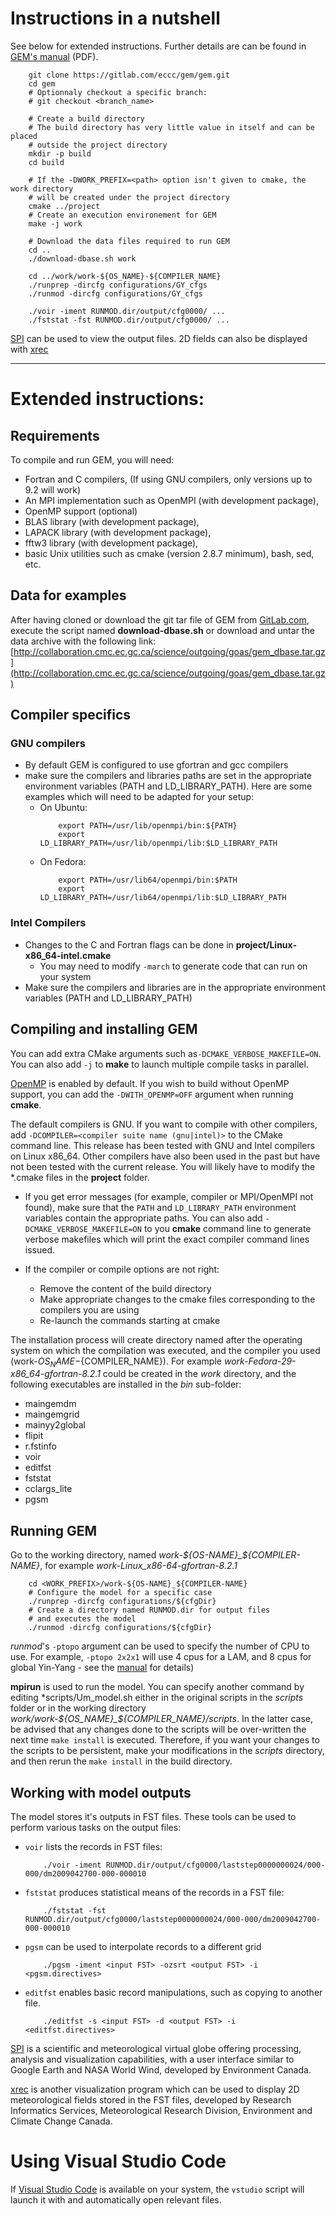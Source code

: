# Instructions in a nutshell

See below for extended instructions.  Further details are can be found in
[GEM's manual](doc/GEM-manual.pdf) (PDF).

```
    git clone https://gitlab.com/eccc/gem/gem.git
    cd gem
    # Optionnaly checkout a specific branch:
    # git checkout <branch_name>

    # Create a build directory
    # The build directory has very little value in itself and can be placed
    # outside the project directory
    mkdir -p build
    cd build

    # If the -DWORK_PREFIX=<path> option isn't given to cmake, the work directory
    # will be created under the project directory
    cmake ../project
    # Create an execution environement for GEM
    make -j work

    # Download the data files required to run GEM
    cd ..
    ./download-dbase.sh work

    cd ../work/work-${OS_NAME}-${COMPILER_NAME}
    ./runprep -dircfg configurations/GY_cfgs
    ./runmod -dircfg configurations/GY_cfgs

    ./voir -iment RUNMOD.dir/output/cfg0000/ ...
    ./fststat -fst RUNMOD.dir/output/cfg0000/ ...
```

[SPI](http://eer.cmc.ec.gc.ca/software/SPI) can be used to view the output files.
2D fields can also be displayed with [xrec](https://gitlab.com/gem-ec/xoas)


-----------------------------------------------------------------
# Extended instructions:

## Requirements

To compile and run GEM, you will need:
- Fortran and C compilers, (If using GNU compilers, only versions up to 9.2 will work)
- An MPI implementation such as OpenMPI (with development package),
- OpenMP support (optional)
- BLAS library (with development package),
- LAPACK library (with development package),
- fftw3 library (with development package),
- basic Unix utilities such as cmake (version 2.8.7 minimum), bash, sed, etc.

## Data for examples
After having cloned or download the git tar file of GEM from
[GitLab.com](https://gitlab.com/eccc/gem/gem), execute the script named
**download-dbase.sh** or download and untar the data archive with the following
link:
[http://collaboration.cmc.ec.gc.ca/science/outgoing/goas/gem_dbase.tar.gz](http://collaboration.cmc.ec.gc.ca/science/outgoing/goas/gem_dbase.tar.gz)

## Compiler specifics

### GNU compilers
- By default GEM is configured to use gfortran and gcc compilers
- make sure the compilers and libraries paths are set in the appropriate
  environment variables (PATH and LD_LIBRARY_PATH).  Here are some examples
  which will need to be adapted for your setup:
    - On Ubuntu:
        ```
            export PATH=/usr/lib/openmpi/bin:${PATH}
            export LD_LIBRARY_PATH=/usr/lib/openmpi/lib:$LD_LIBRARY_PATH
        ```
    - On Fedora:
        ```
            export PATH=/usr/lib64/openmpi/bin:$PATH
            export LD_LIBRARY_PATH=/usr/lib64/openmpi/lib:$LD_LIBRARY_PATH
        ```

### Intel Compilers

- Changes to the C and Fortran flags can be done in **project/Linux-x86_64-intel.cmake**
    - You may need to modify ```-march``` to generate code that can run on
      your system
- Make sure the compilers and libraries are in the appropriate
  environment variables (PATH and LD_LIBRARY_PATH)



## Compiling and installing GEM

You can add extra CMake arguments such as```-DCMAKE_VERBOSE_MAKEFILE=ON```.
You can also add ```-j``` to **make** to launch multiple compile tasks in
parallel.

[OpenMP](https://www.openmp.org/) is enabled by default.  If you wish to build
without OpenMP support, you can add the ```-DWITH_OPENMP=OFF``` argument when
running **cmake**.

The default compilers is GNU. If you want to compile with other compilers,
add ```-DCOMPILER=<compiler suite name (gnu|intel)>``` to the CMake
command line.  This release has been tested with GNU and Intel compilers on
Linux x86_64.  Other compilers have also been used in the past but have not been
tested with the current release.  You will likely have to modify the *.cmake
files in the **project** folder.

- If you get error messages (for example, compiler or MPI/OpenMPI not
  found), make sure that the ```PATH``` and ```LD_LIBRARY_PATH``` environment
  variables contain the appropriate paths.  You can also add
  ```-DCMAKE_VERBOSE_MAKEFILE=ON``` to you **cmake** command line to generate
  verbose makefiles which will print the exact compiler command lines issued.

- If the compiler or compile options are not right:
    - Remove the content of the build directory
    - Make appropriate changes to the cmake files corresponding to the
    compilers you are using
    - Re-launch the commands starting at cmake

The installation process will create directory named after the operating system
on which the compilation was executed, and the compiler you used
(work-${OS_NAME}-${COMPILER_NAME}). For example
*work-Fedora-29-x86_64-gfortran-8.2.1* could be created in the *work*
directory, and the following executables are installed in the *bin* sub-folder:
- maingemdm
- maingemgrid
- mainyy2global
- flipit
- r.fstinfo
- voir
- editfst
- fststat
- cclargs_lite
- pgsm

## Running GEM

Go to the working directory, named *work-${OS-NAME}_${COMPILER-NAME}*, for
example *work-Linux_x86-64-gfortran-8.2.1*

```
    cd <WORK_PREFIX>/work-${OS-NAME}_${COMPILER-NAME}
    # Configure the model for a specific case
    ./runprep -dircfg configurations/${cfgDir}
    # Create a directory named RUNMOD.dir for output files
    # and executes the model
    ./runmod -dircfg configurations/${cfgDir}
```

*runmod*'s ```-ptopo``` argument can be used to specify the number of CPU to
use.  For example,  ```-ptopo 2x2x1``` will use 4 cpus for a LAM, and
8 cpus for global Yin-Yang - see the [manual](doc/GEM-manual.pdf) for details)

**mpirun** is used to run the model.  You can specify another command
by editing *scripts/Um_model.sh either in the original scripts in the
*scripts* folder or in the working directory
*work/work-${OS_NAME}_${COMPILER_NAME}/scripts*. In the latter case, be advised
that any changes done to the scripts will be over-written the next time
```make install``` is executed. Therefore, if you want your changes to the
scripts to be persistent, make your modifications in the *scripts* directory,
and then rerun the ```make install``` in the build directory.

## Working with model outputs

The model stores it's outputs in FST files.  These tools can be used to perform
various tasks on the output files:

- ```voir``` lists the records in FST files:
    ```
        ./voir -iment RUNMOD.dir/output/cfg0000/laststep0000000024/000-000/dm2009042700-000-000010
    ```

- ```fststat``` produces statistical means of the records in a FST file:
    ```
        ./fststat -fst RUNMOD.dir/output/cfg0000/laststep0000000024/000-000/dm2009042700-000-000010
    ```

- ```pgsm``` can be used to interpolate records to a different grid
    ```
        ./pgsm -iment <input FST> -ozsrt <output FST> -i <pgsm.directives>
    ```

- ```editfst``` enables basic record manipulations, such as copying to another
    file.
    ```
        ./editfst -s <input FST> -d <output FST> -i <editfst.directives>
    ```

[SPI](http://eer.cmc.ec.gc.ca/software/SPI) is a scientific and meteorological
virtual globe offering processing, analysis and visualization capabilities,
with a user interface similar to Google Earth and NASA World Wind, developed by
Environment Canada.

[xrec](https://gitlab.com/gem-ec/xoas) is another visualization program which
can be used to display 2D meteorological fields stored in the FST files,
developed by Research Informatics Services, Meteorological Research Division,
Environment and Climate Change Canada.


# Using Visual Studio Code

If [Visual Studio Code](https://code.visualstudio.com/) is available on your
system, the `vstudio` script will launch it with and automatically open
relevant files.
